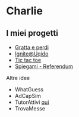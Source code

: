 Charlie
=======

I miei progetti
---------------

* [Gratta e perdi](https://carlomartinucci.github.io/gratta)
* [Ignite@Uqido](https://carlomartinucci.github.io/UqidoIgnite)
* [Tic tac toe](https://carlomartinucci.github.io/tic-tac-toe)
* [Spiegami - Referendum](https://carlomartinucci.github.io/spiegami-referendum)


Altre idee

* WhatGuess
* AdCapSim
* TutorAttivi [qui](http://www.poliziadistato.it/articolo/view/175/)
* TrovaMesse
